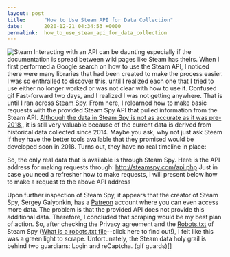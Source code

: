 ```yaml
---
layout: post
title:      "How to Use Steam API for Data Collection"
date:       2020-12-21 04:34:53 +0000
permalink:  how_to_use_steam_api_for_data_collection
---
```


![Steam](https://assets.vg247.com/current//2018/06/steam-logo1-600x337.jpg)
Interacting with an API can be daunting especially if the documentation is spread between wiki pages like Steam has theirs. When I first performed a Google search on how to use the Steam API, I noticed there were many libraries that had been created to make the process easier. I was so enthralled to discover this, until I realized each one that I tried to use either no longer worked or was not clear with how to use it. 
Confused gif
Fast-forward two days, and I realized I was not getting anywhere. That is until I ran across [Steam Spy]( https://steamspy.com/). From here, I relearned how to make basic requests with the provided Steam Spy API that pulled information from the Steam API. [Although the data in Steam Spy is not as accurate as it was pre-2018,](https://www.polygon.com/2018/6/30/17521296/valve-steam-spy-replacement-tools-metrics), it is still very valuable because of the current data is derived from historical data collected since 2014. Maybe you ask, why not just ask Steam if they have the better tools available that they promised would be developed soon in 2018. Turns out, they have no real timeline in place:
 

So, the only real data that is available is through Steam Spy. Here is the API address for making requests through: http://steamspy.com/api.php
Just in case you need a refresher how to make requests, I will present below how to make a request to the above API address

Upon further inspection of Steam Spy, it appears that the creator of Steam Spy, Sergey Galyonkin, has a [Patreon]( https://www.patreon.com/steamspy) account where you can even access more data. The problem is that the provided API does not provide this additional data. Therefore, I concluded that scraping would be my best plan of action. So, after checking the Privacy agreement and the [Robots.txt](https://steamspy.com/robots.txt) of Steam Spy ([What is a robots.txt file](https://moz.com/learn/seo/robotstxt)--click here to find out!), I felt like this was a green light to scrape. Unfortunately, the Steam data holy grail is behind two guardians: Login and reCaptcha.
(gif guards)[]

